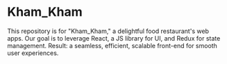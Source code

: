 # Kham_Kham
This repository is for "Kham_Kham," a delightful food restaurant's web apps. Our goal is to leverage React, a JS library for UI, and Redux for state management. Result: a seamless, efficient, scalable front-end for smooth user experiences.
